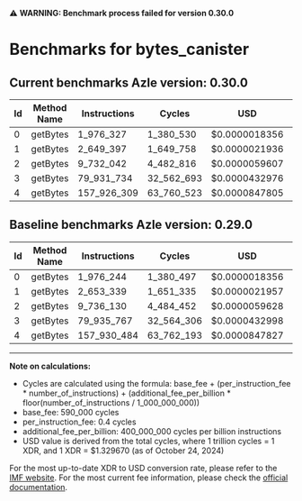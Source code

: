 ⚠️ **WARNING: Benchmark process failed for version 0.30.0**

# Benchmarks for bytes_canister

## Current benchmarks Azle version: 0.30.0

| Id  | Method Name | Instructions | Cycles     | USD           | USD/Million Calls | Change                            |
| --- | ----------- | ------------ | ---------- | ------------- | ----------------- | --------------------------------- |
| 0   | getBytes    | 1_976_327    | 1_380_530  | $0.0000018356 | $1.83             | <font color="red">+83</font>      |
| 1   | getBytes    | 2_649_397    | 1_649_758  | $0.0000021936 | $2.19             | <font color="green">-3_942</font> |
| 2   | getBytes    | 9_732_042    | 4_482_816  | $0.0000059607 | $5.96             | <font color="green">-4_088</font> |
| 3   | getBytes    | 79_931_734   | 32_562_693 | $0.0000432976 | $43.29            | <font color="green">-4_033</font> |
| 4   | getBytes    | 157_926_309  | 63_760_523 | $0.0000847805 | $84.78            | <font color="green">-4_175</font> |

## Baseline benchmarks Azle version: 0.29.0

| Id  | Method Name | Instructions | Cycles     | USD           | USD/Million Calls |
| --- | ----------- | ------------ | ---------- | ------------- | ----------------- |
| 0   | getBytes    | 1_976_244    | 1_380_497  | $0.0000018356 | $1.83             |
| 1   | getBytes    | 2_653_339    | 1_651_335  | $0.0000021957 | $2.19             |
| 2   | getBytes    | 9_736_130    | 4_484_452  | $0.0000059628 | $5.96             |
| 3   | getBytes    | 79_935_767   | 32_564_306 | $0.0000432998 | $43.29            |
| 4   | getBytes    | 157_930_484  | 63_762_193 | $0.0000847827 | $84.78            |

---

**Note on calculations:**

- Cycles are calculated using the formula: base_fee + (per_instruction_fee \* number_of_instructions) + (additional_fee_per_billion \* floor(number_of_instructions / 1_000_000_000))
- base_fee: 590_000 cycles
- per_instruction_fee: 0.4 cycles
- additional_fee_per_billion: 400_000_000 cycles per billion instructions
- USD value is derived from the total cycles, where 1 trillion cycles = 1 XDR, and 1 XDR = $1.329670 (as of October 24, 2024)

For the most up-to-date XDR to USD conversion rate, please refer to the [IMF website](https://www.imf.org/external/np/fin/data/rms_sdrv.aspx).
For the most current fee information, please check the [official documentation](https://internetcomputer.org/docs/current/developer-docs/gas-cost#execution).
